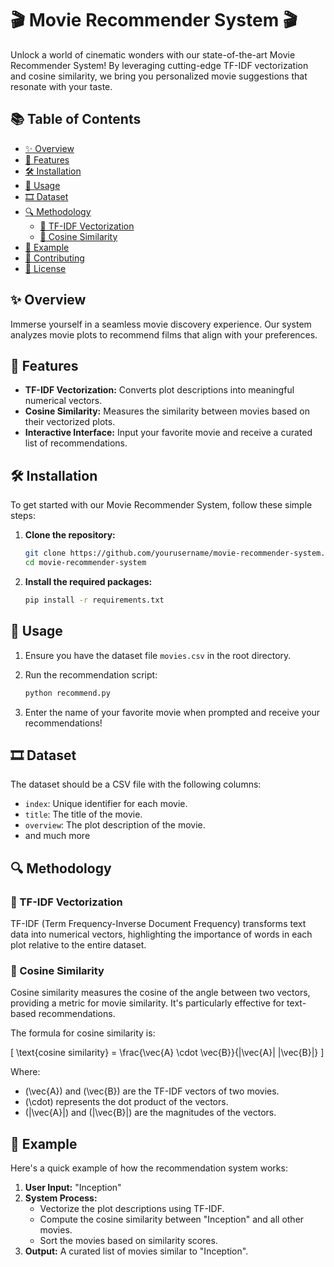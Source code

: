 # 🎬 Movie Recommender System 🎬

Unlock a world of cinematic wonders with our state-of-the-art Movie Recommender System! By leveraging cutting-edge TF-IDF vectorization and cosine similarity, we bring you personalized movie suggestions that resonate with your taste.

## 📚 Table of Contents
- [✨ Overview](#-overview)
- [🚀 Features](#-features)
- [🛠️ Installation](#%EF%B8%8F-installation)
- [🎯 Usage](#-usage)
- [🎞️ Dataset](#-dataset)
- [🔍 Methodology](#-methodology)
  - [🧮 TF-IDF Vectorization](#-tf-idf-vectorization)
  - [📐 Cosine Similarity](#-cosine-similarity)
- [🔧 Example](#-example)
- [🤝 Contributing](#-contributing)
- [📜 License](#-license)

## ✨ Overview
Immerse yourself in a seamless movie discovery experience. Our system analyzes movie plots to recommend films that align with your preferences.

## 🚀 Features
- **TF-IDF Vectorization:** Converts plot descriptions into meaningful numerical vectors.
- **Cosine Similarity:** Measures the similarity between movies based on their vectorized plots.
- **Interactive Interface:** Input your favorite movie and receive a curated list of recommendations.

## 🛠️ Installation
To get started with our Movie Recommender System, follow these simple steps:

1. **Clone the repository:**
    ```sh
    git clone https://github.com/yourusername/movie-recommender-system.git
    cd movie-recommender-system
    ```

2. **Install the required packages:**
    ```sh
    pip install -r requirements.txt
    ```

## 🎯 Usage
1. Ensure you have the dataset file `movies.csv` in the root directory.

2. Run the recommendation script:
    ```sh
    python recommend.py
    ```

3. Enter the name of your favorite movie when prompted and receive your recommendations!

## 🎞️ Dataset
The dataset should be a CSV file with the following columns:
- `index`: Unique identifier for each movie.
- `title`: The title of the movie.
- `overview`: The plot description of the movie.
- and much more

## 🔍 Methodology
### 🧮 TF-IDF Vectorization
TF-IDF (Term Frequency-Inverse Document Frequency) transforms text data into numerical vectors, highlighting the importance of words in each plot relative to the entire dataset.

### 📐 Cosine Similarity
Cosine similarity measures the cosine of the angle between two vectors, providing a metric for movie similarity. It's particularly effective for text-based recommendations.

The formula for cosine similarity is:

\[ \text{cosine similarity} = \frac{\vec{A} \cdot \vec{B}}{\|\vec{A}\| \|\vec{B}\|} \]

Where:
- \(\vec{A}\) and \(\vec{B}\) are the TF-IDF vectors of two movies.
- \(\cdot\) represents the dot product of the vectors.
- \(\|\vec{A}\|\) and \(\|\vec{B}\|\) are the magnitudes of the vectors.

## 🔧 Example
Here's a quick example of how the recommendation system works:

1. **User Input:** "Inception"
2. **System Process:**
    - Vectorize the plot descriptions using TF-IDF.
    - Compute the cosine similarity between "Inception" and all other movies.
    - Sort the movies based on similarity scores.
3. **Output:** A curated list of movies similar to "Inception".


